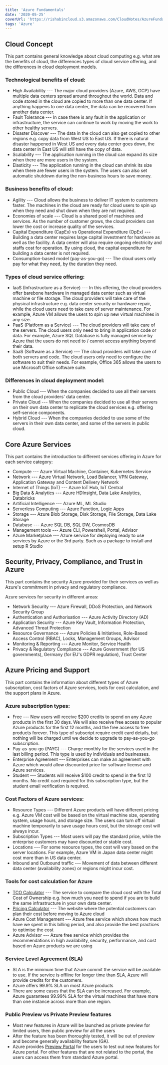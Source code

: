 ```yaml
---
title: 'Azure Fundamentals'
date: '2020-05-25'
coverUrl: 'https://rishabincloud.s3.amazonaws.com/CloudNotes/AzureFundamentals.png'
tags: 'Azure'
---
```



## Cloud Concept

This part contains general knowledge about cloud computing e.g. what are the benefits of cloud, the differences types of cloud service offering, and the differences in cloud deployment models.

### Technological benefits of cloud:

-   High Availability --- The major cloud providers (Azure, AWS, GCP) have multiple data centers spread around throughout the world. Data and code stored in the cloud are copied to more than one data center. If anything happens to one data center, the data can be recovered from another data center.
-   Fault Tolerance --- In case there is any fault in the application or infrastructure, the service can continue to work by moving the work to other healthy servers.
-   Disaster Discover --- The data in the cloud can also get copied to other regions e.g. copy data from West US to East US. If there is natural disaster happened in West US and every data center goes down, the data center in East US will still have the copy of data.
-   Scalability --- The application running in the cloud can expand its size when there are more users in the system.
-   Elasticity --- The application running in the cloud can shrink its size when there are fewer users in the system. The users can also set automatic shutdown during the non-business hours to save money.

### Business benefits of cloud:

-   Agility --- Cloud allows the business to deliver IT system to customers faster. The machines in the cloud are ready for cloud users to spin up when they need and shut down when they are not required.
-   Economies of scale --- Cloud is a shared pool of machines and services. As the number of customer grows, the cloud providers can lower the cost or increase quality of the services.
-   Capital Expenditure (CapEx) vs Operational Expenditure (OpEx) --- Building a data center requires large capital investment for hardware as well as the facility. A data center will also require ongoing electricity and staffs cost for operation. By using cloud, the capital expenditure for building a data center is not required.
-   Consumption-based model (pay-as-you-go) --- The cloud users only pay for what they need, by the duration they need.

### Types of cloud service offering:

-   IaaS (Infrastructure as a Service) --- In this offering, the cloud providers offer barebone hardware in managed data center such as virtual machine or file storage. The cloud providers will take care of the physical infrastructure e.g. data center security or hardware repair, while the cloud users need to take care of server maintenance. For example, Azure VM allows the users to spin up new virtual machines in any size.
-   PaaS (Platform as a Service) --- The cloud providers will take care of the servers. The cloud users only need to bring in application code or data. For example, Azure SQL Database is fully managed service by Azure that the users do not need to / cannot access anything beyond their data.
-   SaaS (Software as a Service) --- The cloud providers will take care of both servers and code. The cloud users only need to configure the software to suit their needs. For example, Office 365 allows the users to use Microsoft Office software suite.

### Differences in cloud deployment model:

-   Public Cloud --- When the companies decided to use all their servers from the cloud providers' data center.
-   Private Cloud --- When the companies decided to use all their servers on their own data center to replicate the cloud services e.g. offering self-service components.
-   Hybrid Cloud --- When the companies decided to use some of the servers in their own data center, and some of the servers in public cloud.

## Core Azure Services

This part contains the introduction to different services offering in Azure for each service category:

-   Compute --- Azure Virtual Machine, Container, Kubernetes Service
-   Network --- Azure Virtual Network, Load Balancer, VPN Gateway, Application Gateway and Content Delivery Network
-   Internet of Things (IoT) --- Azure IoT Hub, IoT Central
-   Big Data & Analytics --- Azure HDInsight, Data Lake Analytics, Databricks
-   Artificial Intelligence --- Azure ML, ML Studio
-   Serverless Computing --- Azure Function, Logic Apps
-   Storage --- Azure Blob Storage, Disk Storage, File Storage, Data Lake Storage
-   Database --- Azure SQL DB, SQL DW, CosmosDB
-   Management tools --- Azure CLI, Powershell, Portal, Advisor
-   Azure Marketplace --- Azure service for deploying ready to use services by Azure or the 3rd party. Such as a package to install and setup R Studio

## Security, Privacy, Compliance, and Trust in Azure

This part contains the security Azure provided for their services as well as Azure's commitment in privacy and regulatory compliance.

Azure services for security in different areas:

-   Network Security --- Azure Firewall, DDoS Protection, and Network Security Group
-   Authentication and Authorisation --- Azure Activity Directory (AD)
-   Application Security --- Azure Key Vault, Information Protection, Advanced Threat Protection
-   Resource Governance --- Azure Policies & Initiatives, Role-Based Access Control (RBAC), Locks, Management Groups, Advisor
-   Monitoring & Reporting --- Azure Monitor, Service Health
-   Privacy & Regulatory Compliance --- Azure Government (for US governments), Germany (for EU's GDPR regulation), Trust Center

## Azure Pricing and Support

This part contains the information about different types of Azure subscription, cost factors of Azure services, tools for cost calculation, and the support plans in Azure.

### Azure subscription types:

-   Free --- New users will receive $200 credits to spend on any Azure products in the first 30 days. We will also receive free access to popular Azure products for the first 12 months, and the free access to free products forever. This type of subscript require credit card details, but nothing will be charged until we decide to upgrade to pay-as-you-go subscription.
-   Pay-as-you-go (PAYG) --- Charge monthly for the services used in the last billing period. This type is used by individuals and businesses.
-   Enterprise Agreement --- Enterprises can make an agreement with Azure which would allow discounted price for software license and Azure services.
-   Student --- Students will receive $100 credit to spend in the first 12 months. No credit card required for this subscription type, but the student email verification is required.

### Cost Factors of Azure services:

-   Resource Types --- Different Azure products will have different pricing e.g. Azure VM cost will be based on the virtual machine size, operating system, usage hours, and storage size. The users can turn off virtual machine temporarily to save usage hours cost, but the storage cost will always incur.
-   Subscription Types --- Most users will pay the standard price, while the enterprise customers may have discounted or stable cost.
-   Locations --- For some resource types, the cost will vary based on the server locations. For example, Azure VM in Japan data center might cost more than in US data center.
-   Inbound and Outbound traffic --- Movement of data between different data center (availability zones) or regions might incur cost.

### Tools for cost calculation for Azure

-   [TCO Calculator](https://azure.microsoft.com/en-us/pricing/tco/calculator/) --- The service to compare the cloud cost with the Total Cost of Ownership e.g. how much you need to spend if you are to build the same infrastructure in your own data center.
-   [Pricing Calculator](https://azure.microsoft.com/en-us/pricing/calculator/) --- The website where the potential customers can plan their cost before moving to Azure cloud
-   Azure Cost Management --- Azure free service which shows how much have we spent in this billing period, and also provide the best practices to optimise the cost
-   Azure Advisor --- Azure free service which provides the recommendations in high availability, security, performance, and cost based on Azure products we are using

### Service Level Agreement (SLA)

-   SLA is the minimum time that Azure commit the service will be available to use. If the service is offline for longer time than SLA, Azure will provide credits for the customers.
-   Azure offers 99.9% SLA on most Azure products
-   There are some cases that the SLA can be increased. For example, Azure guarantees 99.99% SLA for the virtual machines that have more than one instance across more than one region.

### Public Preview vs Private Preview features

-   Most new features in Azure will be launched as private preview for limited users, then public preview for all the users
-   After the feature has been thoroughly tested, it will be out of preview and become generally availability feature (GA).
-   Azure provides [Preview Portal](https://preview.portal.azure.com/) for the users to test out new features for Azure portal. For other features that are not related to the portal, the users can access them from standard Azure portal.
